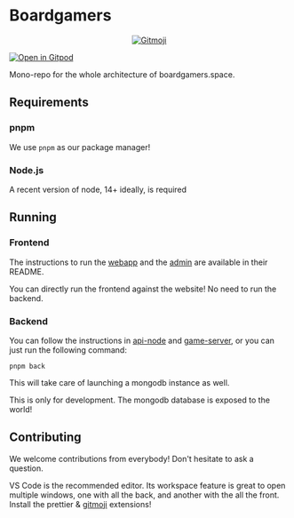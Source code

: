 # Boardgamers

<p align="center">
	<a href="https://gitmoji.dev">
		<img src="https://img.shields.io/badge/gitmoji-%20😜%20😍-FFDD67.svg?style=flat-square"
			 alt="Gitmoji">
	</a>
</p>

[![Open in Gitpod](https://gitpod.io/button/open-in-gitpod.svg)](https://gitpod.io/#https://github.com/boardgamers/boardgamers-mono)

Mono-repo for the whole architecture of boardgamers.space.

<!-- With `pijul` as the versioning system, you can clone / update only select folders. This is perfect
if you only want to run the game server, etc. -->

## Requirements

<!--
### pijul

We use `pijul` as our versioning system. It's really cool for monorepos! It's experimental though, so it's easier to install on linux or WSL.

-->

### pnpm

We use `pnpm` as our package manager!

### Node.js

A recent version of node, 14+ ideally, is required

## Running

### Frontend

The instructions to run the [webapp](./packages/web/webapp-vue/README.md) and the [admin](./packages/web/admin-app/README.md) are available in their README.

You can directly run the frontend against the website! No need to run the backend.

### Backend

You can follow the instructions in [api-node](./packages/server/api-node/README.md) and [game-server](./packages/server/game-server/README.md), or you can just run the following command:

```
pnpm back
```

This will take care of launching a mongodb instance as well.

This is only for development. The mongodb database is exposed to the world!

## Contributing

We welcome contributions from everybody! Don't hesitate to ask a question.

VS Code is the recommended editor. Its workspace feature is great to open multiple windows, one with all the back, and another with the all the front.
Install the prettier & [gitmoji](https://github.com/carloscuesta/gitmoji) extensions!
